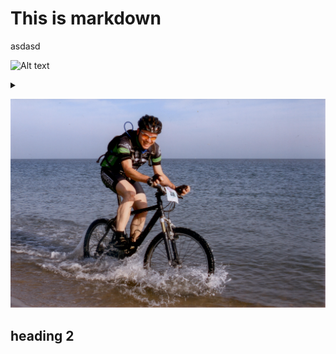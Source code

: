 # This is markdown

asdasd


![Alt text](https://g.gravizo.com/source/custom_mark10?https://raw.githubusercontent.com/rwestgeest/markdown-spike/master/readme.md)

<details> 
<summary></summary>
custom_mark10
@startuml
piet --> gijs
@enduml
custom_mark10
</details>

![fiets](images/fiets.jpg)


## heading 2
